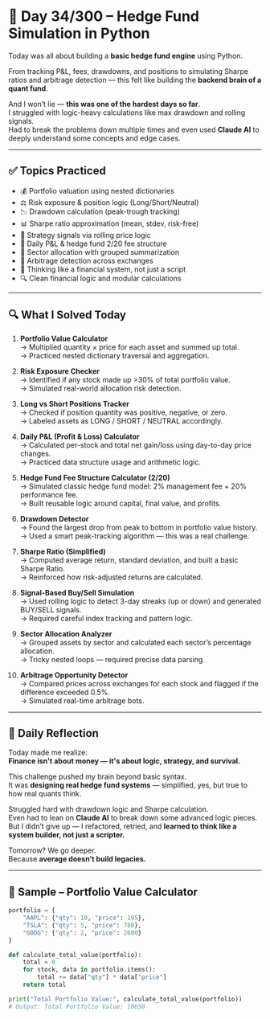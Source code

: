 # 💼 Day 34/300 – Hedge Fund Simulation in Python

Today was all about building a **basic hedge fund engine** using Python.

From tracking P&L, fees, drawdowns, and positions to simulating Sharpe ratios and arbitrage detection — this felt like building the **backend brain of a quant fund**.

And I won’t lie — **this was one of the hardest days so far**.  
I struggled with logic-heavy calculations like max drawdown and rolling signals.  
Had to break the problems down multiple times and even used **Claude AI** to deeply understand some concepts and edge cases.

---

## ✅ Topics Practiced

- 💰 Portfolio valuation using nested dictionaries  
- ⚖️ Risk exposure & position logic (Long/Short/Neutral)  
- 📉 Drawdown calculation (peak-trough tracking)  
- 📊 Sharpe ratio approximation (mean, stdev, risk-free)  
- 🧠 Strategy signals via rolling price logic  
- 🔄 Daily P&L & hedge fund 2/20 fee structure  
- 🧾 Sector allocation with grouped summarization  
- 🚨 Arbitrage detection across exchanges  
- 🔧 Thinking like a financial system, not just a script  
- 🔍 Clean financial logic and modular calculations

---

## 🔍 What I Solved Today

1. **Portfolio Value Calculator**  
   → Multiplied quantity × price for each asset and summed up total.  
   → Practiced nested dictionary traversal and aggregation.

2. **Risk Exposure Checker**  
   → Identified if any stock made up >30% of total portfolio value.  
   → Simulated real-world allocation risk detection.

3. **Long vs Short Positions Tracker**  
   → Checked if position quantity was positive, negative, or zero.  
   → Labeled assets as LONG / SHORT / NEUTRAL accordingly.

4. **Daily P&L (Profit & Loss) Calculator**  
   → Calculated per-stock and total net gain/loss using day-to-day price changes.  
   → Practiced data structure usage and arithmetic logic.

5. **Hedge Fund Fee Structure Calculator (2/20)**  
   → Simulated classic hedge fund model: 2% management fee + 20% performance fee.  
   → Built reusable logic around capital, final value, and profits.

6. **Drawdown Detector**  
   → Found the largest drop from peak to bottom in portfolio value history.  
   → Used a smart peak-tracking algorithm — this was a real challenge.

7. **Sharpe Ratio (Simplified)**  
   → Computed average return, standard deviation, and built a basic Sharpe Ratio.  
   → Reinforced how risk-adjusted returns are calculated.

8. **Signal-Based Buy/Sell Simulation**  
   → Used rolling logic to detect 3-day streaks (up or down) and generated BUY/SELL signals.  
   → Required careful index tracking and pattern logic.

9. **Sector Allocation Analyzer**  
   → Grouped assets by sector and calculated each sector’s percentage allocation.  
   → Tricky nested loops — required precise data parsing.

10. **Arbitrage Opportunity Detector**  
    → Compared prices across exchanges for each stock and flagged if the difference exceeded 0.5%.  
    → Simulated real-time arbitrage bots.

---

## 💭 Daily Reflection

Today made me realize:  
**Finance isn't about money — it's about logic, strategy, and survival.**

This challenge pushed my brain beyond basic syntax.  
It was **designing real hedge fund systems** — simplified, yes, but true to how real quants think.

Struggled hard with drawdown logic and Sharpe calculation.  
Even had to lean on **Claude AI** to break down some advanced logic pieces.  
But I didn’t give up — I refactored, retried, and **learned to think like a system builder, not just a scripter.**

Tomorrow? We go deeper.  
Because **average doesn’t build legacies.**

---

## 🧠 Sample – Portfolio Value Calculator

```python
portfolio = {
    "AAPL": {"qty": 10, "price": 195},
    "TSLA": {"qty": 5, "price": 780},
    "GOOG": {"qty": 2, "price": 2600}
}

def calculate_total_value(portfolio):
    total = 0
    for stock, data in portfolio.items():
        total += data["qty"] * data["price"]
    return total

print("Total Portfolio Value:", calculate_total_value(portfolio))
# Output: Total Portfolio Value: 10650
